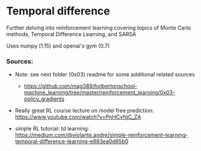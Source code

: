 # Temporal difference

Further delving into reinforcement learning covering topics of Monte Carlo methods,
Temporal Difference Learning, and SARSA

Uses numpy (1.15) and openai's gym (0.7)

### Sources:
* Note: see next folder (0x03) readme for some additional related sources
  * https://github.com/mag389/holbertonschool-machine_learning/tree/master/reinforcement_learning/0x03-policy_gradients

* Really great RL course lecture on model free prediction: https://www.youtube.com/watch?v=PnHCvfgC_ZA

* simple RL tutorial: td learning: https://medium.com/@violante.andre/simple-reinforcement-learning-temporal-difference-learning-e883ea0d65b0

